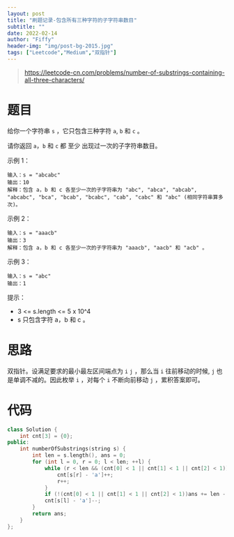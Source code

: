 ```yaml
---
layout: post
title: "刷题记录-包含所有三种字符的子字符串数目"
subtitle: ""
date: 2022-02-14
author: "Fiffy"
header-img: "img/post-bg-2015.jpg"
tags: ["Leetcode","Medium","双指针"]
---
```


> https://leetcode-cn.com/problems/number-of-substrings-containing-all-three-characters/

# 题目

给你一个字符串 `s` ，它只包含三种字符 `a`, `b` 和 `c` 。

请你返回 `a`，`b` 和 `c` 都 至少 出现过一次的子字符串数目。

 

示例 1：

```
输入：s = "abcabc"
输出：10
解释：包含 a，b 和 c 各至少一次的子字符串为 "abc", "abca", "abcab", "abcabc", "bca", "bcab", "bcabc", "cab", "cabc" 和 "abc" (相同字符串算多次)。
```

示例 2：

```
输入：s = "aaacb"
输出：3
解释：包含 a，b 和 c 各至少一次的子字符串为 "aaacb", "aacb" 和 "acb" 。
```

示例 3：

```
输入：s = "abc"
输出：1
```


提示：

- 3 <= s.length <= 5 x 10^4
- s 只包含字符 a，b 和 c 。

# 思路

双指针。设满足要求的最小最左区间端点为 `i` `j` ，那么当 `i` 往前移动的时候, `j` 也是单调不减的。因此枚举 `i` ，对每个 `i` 不断向前移动 `j` ，累积答案即可。

# 代码

```c++
class Solution {
    int cnt[3] = {0};
public:
    int numberOfSubstrings(string s) {
        int len = s.length(), ans = 0;
        for (int l = 0, r = 0; l < len; ++l) {
            while (r < len && (cnt[0] < 1 || cnt[1] < 1 || cnt[2] < 1)) {
                cnt[s[r] - 'a']++;
                r++;
            }
            if (!(cnt[0] < 1 || cnt[1] < 1 || cnt[2] < 1))ans += len - r + 1;
            cnt[s[l] - 'a']--;
        }
        return ans;
    }
};
```

